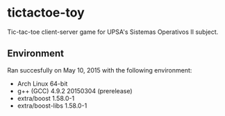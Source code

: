 # tictactoe-toy
Tic-tac-toe client-server game for UPSA's Sistemas Operativos II subject.

## Environment
Ran succesfully on May 10, 2015 with the following environment:
* Arch Linux 64-bit
* g++ (GCC) 4.9.2 20150304 (prerelease)
* extra/boost 1.58.0-1
* extra/boost-libs 1.58.0-1
